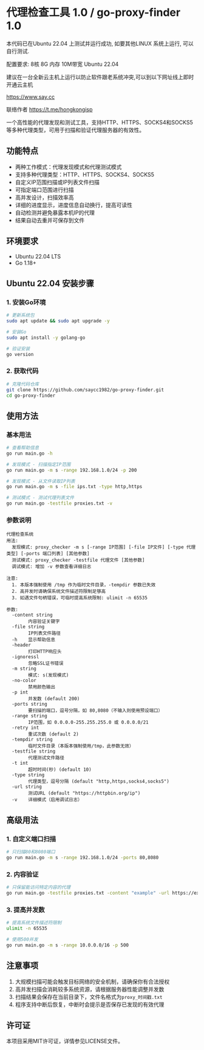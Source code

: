 # 代理检查工具 1.0 / go-proxy-finder 1.0

本代码已在Ubuntu 22.04 上测试并运行成功, 如要其他LINUX 系统上运行, 可以自行测试.

配置要求: 8核 8G 内存 10M带宽 Ubuntu 22.04

建议在一台全新云主机上运行以防止软件跟老系统冲突,可以到以下网址线上即时开通云主机

https://www.say.cc

联络作者 https://t.me/hongkongisp

一个高性能的代理发现和测试工具，支持HTTP、HTTPS、SOCKS4和SOCKS5等多种代理类型，可用于扫描和验证代理服务器的有效性。

## 功能特点

- 两种工作模式：代理发现模式和代理测试模式
- 支持多种代理类型：HTTP、HTTPS、SOCKS4、SOCKS5
- 自定义IP范围扫描或IP列表文件扫描
- 可指定端口范围进行扫描
- 高并发设计，扫描效率高
- 详细的进度显示，进度信息自动换行，提高可读性
- 自动检测并避免暴露本机IP的代理
- 结果自动去重并可保存到文件

## 环境要求

- Ubuntu 22.04 LTS
- Go 1.18+

## Ubuntu 22.04 安装步骤

### 1. 安装Go环境

```bash
# 更新系统包
sudo apt update && sudo apt upgrade -y

# 安装Go
sudo apt install -y golang-go

# 验证安装
go version
```

### 2. 获取代码

```bash
# 克隆代码仓库
git clone https://github.com/saycc1982/go-proxy-finder.git
cd go-proxy-finder
```

## 使用方法

### 基本用法

```bash
# 查看帮助信息
go run main.go -h

# 发现模式 - 扫描指定IP范围
go run main.go -m s -range 192.168.1.0/24 -p 200

# 发现模式 - 从文件读取IP列表
go run main.go -m s -file ips.txt -type http,https

# 测试模式 - 测试代理列表文件
go run main.go -testfile proxies.txt -v
```

### 参数说明

```
代理检查系统
用法:
  发现模式: proxy_checker -m s [-range IP范围] [-file IP文件] [-type 代理类型] [-ports 端口列表] [其他参数]
  测试模式: proxy_checker -testfile 代理文件 [其他参数]
  调试模式: 增加 -v 参数查看详细日志

注意:
  1. 本版本强制使用 /tmp 作为临时文件目录，-tempdir 参数已失效
  2. 高并发时请确保系统文件描述符限制足够高
  3. 如遇文件句柄错误，可临时提高系统限制: ulimit -n 65535

参数:
  -content string
        内容验证关键字
  -file string
        IP列表文件路径
  -h    显示帮助信息
  -header
        打印HTTP响应头
  -ignoressl
        忽略SSL证书错误
  -m string
        模式: s(发现模式)
  -no-color
        禁用颜色输出
  -p int
        并发数 (default 200)
  -ports string
        要扫描的端口，逗号分隔，如 80,8080（不输入则使用预设端口）
  -range string
        IP范围，如 0.0.0.0-255.255.255.0 或 0.0.0.0/21
  -retry int
        重试次数 (default 2)
  -tempdir string
        临时文件目录（本版本强制使用/tmp，此参数无效）
  -testfile string
        代理测试文件路径
  -t int
        超时时间(秒) (default 10)
  -type string
        代理类型，逗号分隔 (default "http,https,socks4,socks5")
  -url string
        测试URL (default "https://httpbin.org/ip")
  -v    详细模式（启用调试日志）
```

## 高级用法

### 1. 自定义端口扫描

```bash
# 只扫描80和8080端口
go run main.go -m s -range 192.168.1.0/24 -ports 80,8080
```

### 2. 内容验证

```bash
# 只保留能访问特定内容的代理
go run main.go -testfile proxies.txt -content "example" -url https://example.com
```

### 3. 提高并发数

```bash
# 提高系统文件描述符限制
ulimit -n 65535

# 使用500并发
go run main.go -m s -range 10.0.0.0/16 -p 500
```

## 注意事项

1. 大规模扫描可能会触发目标网络的安全机制，请确保你有合法授权
2. 高并发扫描会消耗较多系统资源，请根据服务器性能调整并发数
3. 扫描结果会保存在当前目录下，文件名格式为`proxy_时间戳.txt`
4. 程序支持中断后恢复，中断时会提示是否保存已发现的有效代理

## 许可证

本项目采用MIT许可证，详情参见LICENSE文件。
